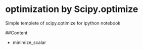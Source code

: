 # optimization by Scipy.optimize
Simple templete of scipy.optimize for ipython notebook

##Content
- minimize_scalar 
